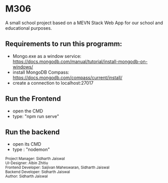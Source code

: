 # M306
A small school project based on a MEVN Stack Web App for our school and educational purposes.

## Requirements to run this programm:
- Mongo.exe as a window service: https://docs.mongodb.com/manual/tutorial/install-mongodb-on-windows/
- install MongoDB Compass: https://docs.mongodb.com/compass/current/install/
- create a connection to localhost:27017

## Run the Frontend
- open the CMD
- type: "npm run serve"

## Run the backend 
- open its CMD
- type : "nodemon"

<sup>Project Manager: Sidharth Jaiswal</sup>  
<sup>UI-Designer: Albin Zhitiu</sup>  
<sup>Frontend Developer: Saijivan Maheswaran, Sidharth Jaiswal</sup>  
<sup>Backend Developer: Sidharth Jaiswal</sup>  
<sup>Author: Sidharth Jaiswal</sup>
